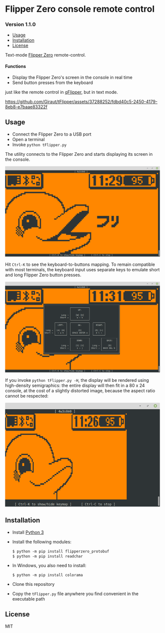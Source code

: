 # Flipper Zero console remote control
### Version 1.1.0

* [Usage](#Usage)
* [Installation](#Installation)
* [License](#License)

Text-mode [Flipper Zero](https://flipperzero.one/) remote-control.

#### Functions

- Display the Flipper Zero's screen in the console in real time
- Send button presses from the keyboard

just like the remote control in [qFlipper](https://docs.flipper.net/qflipper), but in text mode.

https://github.com/Giraut/tFlipper/assets/37288252/fdbd40c5-2450-4179-8eb8-e7baae83322f



## Usage

- Connect the Flipper Zero to a USB port
- Open a terminal
- Invoke `python tFlipper.py`

The utility connects to the Flipper Zero and starts displaying its screen in the console.

![Flipper Zero display in the console](screenshots/flipper_display_in_the_console.png)

Hit `Ctrl-K` to see the keyboard-to-buttons mapping. To remain compatible with most terminals, the keyboard input uses separate keys to emulate short and long Flipper Zero button presses.

![Flipper Zero display in the console](screenshots/keyboard_mapping_help.png)

If you invoke `python tFlipper.py -H`, the display will be rendered using high-density semigraphics: the entire display will then fit in a 80 x 24 console, at the cost of a slightly distorted image, because the aspect ratio cannot be respected:

![Flipper Zero display in the console](screenshots/high_density_semigraphics_rendering.png)


## Installation

- Install [Python 3](https://www.python.org/)
- Install the following modules:

    ```
    $ python -m pip install flipperzero_protobuf
    $ python -m pip install readchar
    ```

- In Windows, you also need to install:

    ```
    $ python -m pip install colorama
    ```

- Clone this repository
- Copy the `tFlipper.py` file anywhere you find convenient in the executable path



## License

MIT

